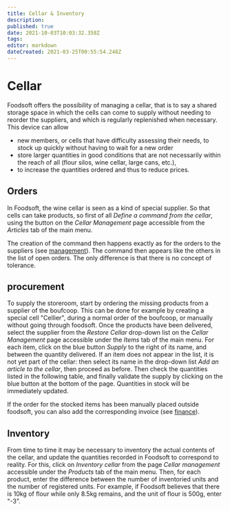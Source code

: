 ```yaml
---
title: Cellar & Inventory
description: 
published: true
date: 2021-10-03T10:03:32.358Z
tags: 
editor: markdown
dateCreated: 2021-03-25T00:55:54.248Z
---
```


# Cellar
Foodsoft offers the possibility of managing a cellar, that is to say a shared storage space in which the cells can come to supply without needing to reorder the suppliers, and which is regularly replenished when necessary. This device can allow
- new members, or cells that have difficulty assessing their needs, to stock up quickly without having to wait for a new order
- store larger quantities in good conditions that are not necessarily within the reach of all (flour silos, wine cellar, large cans, etc.),
- to increase the quantities ordered and thus to reduce prices.

## Orders
In Foodsoft, the wine cellar is seen as a kind of special supplier. So that cells can take products, so first of all *Define a command from the cellar*, using the button on the *Cellar Management* page accessible from the *Articles* tab of the main menu.

The creation of the command then happens exactly as for the orders to the suppliers (see [management](/en/Documentation/Administration/Products)). The command then appears like the others in the list of open orders.
The only difference is that there is no concept of tolerance.

## procurement
To supply the storeroom, start by ordering the missing products from a supplier of the boufcoop. This can be done for example by creating a special cell "Cellier", during a normal order of the boufcoop, or manually without going through foodsoft. Once the products have been delivered, select the supplier from the *Restore Cellar* drop-down list on the *Cellar Management* page accessible under the *Items* tab of the main menu. For each item, click on the blue button *Supply* to the right of its name, and between the quantity delivered. If an item does not appear in the list, it is not yet part of the cellar: then select its name in the drop-down list *Add an article to the cellar*, then proceed as before. Then check the quantities listed in the following table, and finally validate the supply by clicking on the blue button at the bottom of the page. Quantities in stock will be immediately updated.

If the order for the stocked items has been manually placed outside foodsoft, you can also add the corresponding invoice (see [finance](/en/Documentation/General/Finance)).

## Inventory
From time to time it may be necessary to inventory the actual contents of the cellar, and update the quantities recorded in Foodsoft to correspond to reality. For this, click on *Inventory cellar* from the page *Cellar management* accessible under the *Products* tab of the main menu. Then, for each product, enter the difference between the number of inventoried units and the number of registered units. For example, if Foodsoft believes that there is 10kg of flour while only 8.5kg remains, and the unit of flour is 500g, enter "-3".